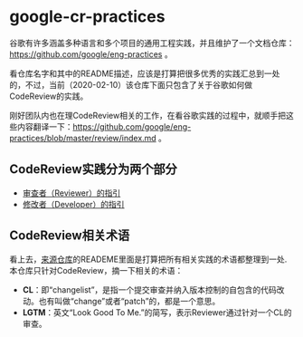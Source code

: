 # google-cr-practices

谷歌有许多涵盖多种语言和多个项目的通用工程实践，并且维护了一个文档仓库：https://github.com/google/eng-practices 。

看仓库名字和其中的README描述，应该是打算把很多优秀的实践汇总到一处的，不过，当前（2020-02-10）该仓库下面只包含了关于谷歌如何做CodeReview的实践。

刚好团队内也在理CodeReview相关的工作，在看谷歌实践的过程中，就顺手把这些内容翻译一下：https://github.com/google/eng-practices/blob/master/review/index.md 。

## CodeReview实践分为两个部分

+ [审查者（Reviewer）的指引](review/reviewer/index.md)
+ [修改者（Developer）的指引](review/developer/index.md)

## CodeReview相关术语

看上去，[来源仓库](https://github.com/google/eng-practices)的READEME里面是打算把所有相关实践的术语都整理到一处.本仓库只针对CodeReview，摘一下相关的术语：
+ **CL**：即“changelist”，是指一个提交审查并纳入版本控制的自包含的代码改动。也有叫做“change”或者“patch”的，都是一个意思。
+ **LGTM**：英文“Look Good To Me.”的简写，表示Reviewer通过针对一个CL的审查。

